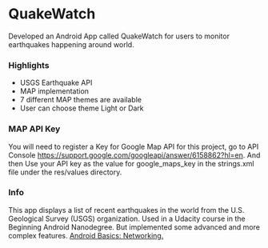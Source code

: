 # QuakeWatch
Developed an Android App called QuakeWatch for users to monitor earthquakes happening around world.

### Highlights
* USGS Earthquake API
* MAP implementation
* 7 different MAP themes are available
* User can choose theme Light or Dark

### MAP API Key
You will need to register a Key for Google Map API for this project, go to API Console https://support.google.com/googleapi/answer/6158862?hl=en. And then Use your API key as the value for google_maps_key in the strings.xml file under the res/values directory.

### Info
This app displays a list of recent earthquakes in the world from the U.S. Geological Survey (USGS) organization.
Used in a Udacity course in the Beginning Android Nanodegree. But implemented some advanced and more complex features.
<a href="https://www.udacity.com/course/android-basics-networking--ud843?autoenroll=true#">Android Basics: Networking.</a>
